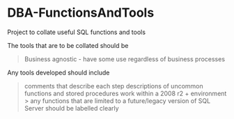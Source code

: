 # DBA-FunctionsAndTools
Project to collate useful SQL functions and tools 

The tools that are to be collated should be
   > Business agnostic - have some use regardless of business processes
   > 
   
Any tools developed should include
   > comments that describe each step
   > descriptions of uncommon functions and stored procedures
   > work within a 2008 r2 + environment
     > any functions that are limited to a future/legacy version of SQL Server should be labelled clearly
